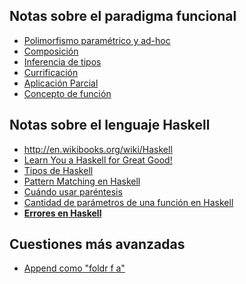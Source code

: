 Notas sobre el paradigma funcional
----------------------------------

-   [Polimorfismo paramétrico y ad-hoc](polimorfismo-parametrico-y-ad-hoc.html)
-   [Composición](composicion.html)
-   [Inferencia de tipos](inferencia-de-tipos.html)
-   [Currificación](currificacion.html)
-   [Aplicación Parcial](aplicacion-parcial.html)
-   [Concepto de función](concepto-de-funcion.html)

Notas sobre el lenguaje Haskell
-------------------------------

-   <http://en.wikibooks.org/wiki/Haskell>
-   [Learn You a Haskell for Great Good!](http://learnyouahaskell.com/)
-   [Tipos de Haskell](tipos-de-haskell.html)
-   [Pattern Matching en Haskell](pattern-matching-en-haskell.html)
-   [Cuándo usar paréntesis](cuando-usar-parentesis.html)
-   [Cantidad de parámetros de una función en Haskell](cantidad-de-parametros-de-una-funcion-en-haskell.html)
-   **[Errores en Haskell](errores-en-haskell.html)**

Cuestiones más avanzadas
------------------------

-   [Append como "foldr f a"](Append_como_"foldr_f_a" "wikilink")


